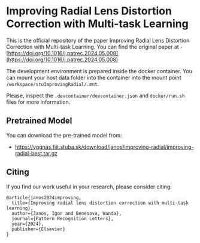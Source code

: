 # Improving Radial Lens Distortion Correction with Multi-task Learning

This is the official repository of the paper 
Improving Radial Lens Distortion Correction with Multi-task Learning.
You can find the original paper at -
[https://doi.org/10.1016/j.patrec.2024.05.008](https://doi.org/10.1016/j.patrec.2024.05.008)


The development environment is prepared inside the docker container.
You can mount your host data folder into the container into the 
mount point `/workspace/stuImprovingRadial/.mnt`.

Please, inspect the `.devcontainer/devcontainer.json` and `docker/run.sh`
files for more information.

## Pretrained Model

You can download the pre-trained model from:

 - https://vggnas.fiit.stuba.sk/download/janos/improving-radial/improving-radial-best.tar.gz



## Citing

If you find our work useful in your research, please consider citing:

```
@article{janos2024improving,
  title={Improving radial lens distortion correction with multi-task learning},
  author={Janos, Igor and Benesova, Wanda},
  journal={Pattern Recognition Letters},
  year={2024},
  publisher={Elsevier}
}
```